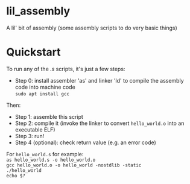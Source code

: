 # lil_assembly
A lil' bit of assembly (some assembly scripts to do very basic things)

Quickstart
==========
To run any of the _.s_ scripts, it's just a few steps:
- Step 0: install assembler 'as' and linker 'ld' to compile the assembly code into machine code  
`sudo apt install gcc`

Then:
- Step 1: assemble this script 
- Step 2: compile it (invoke the linker to convert `hello_world.o` into an executable ELF)
- Step 3: run!
- Step 4 (optional): check return value (e.g. an error code)

For `hello_world.s` for example:  
`as hello_world.s -o hello_world.o`  
`gcc hello_world.o -o hello_world -nostdlib -static`  
`./hello_world`  
`echo $?`  
